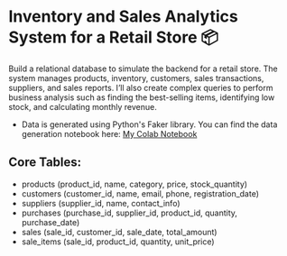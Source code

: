 # Inventory and Sales Analytics System for a Retail Store 📦
Build a relational database to simulate the backend for a retail store. The system manages products, inventory, customers, sales transactions, suppliers, and sales reports. I’ll also create complex queries to perform business analysis such as finding the best-selling items, identifying low stock, and calculating monthly revenue. 
- Data is generated using Python's Faker library. You can find the data generation notebook here: [My Colab Notebook](https://colab.research.google.com/drive/1fJfa826Y9l8I-MglMf5_1fsJTypjM2nx?usp=sharing)


## Core Tables:
- products (product_id, name, category, price, stock_quantity)
- customers (customer_id, name, email, phone, registration_date)
- suppliers (supplier_id, name, contact_info)
- purchases (purchase_id, supplier_id, product_id, quantity, purchase_date)
- sales (sale_id, customer_id, sale_date, total_amount)
- sale_items (sale_id, product_id, quantity, unit_price)

